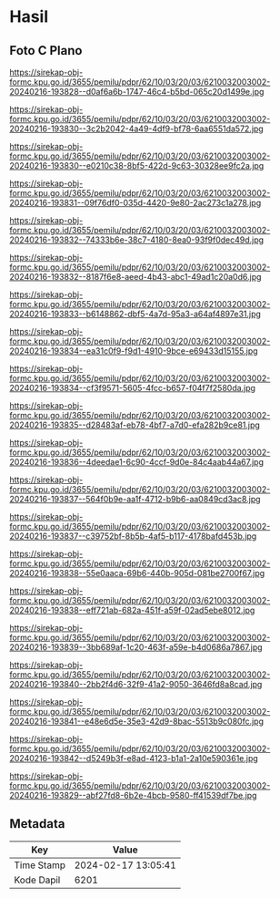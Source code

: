 # Hasil

## Foto C Plano

https://sirekap-obj-formc.kpu.go.id/3655/pemilu/pdpr/62/10/03/20/03/6210032003002-20240216-193828--d0af6a6b-1747-46c4-b5bd-065c20d1499e.jpg

https://sirekap-obj-formc.kpu.go.id/3655/pemilu/pdpr/62/10/03/20/03/6210032003002-20240216-193830--3c2b2042-4a49-4df9-bf78-6aa6551da572.jpg

https://sirekap-obj-formc.kpu.go.id/3655/pemilu/pdpr/62/10/03/20/03/6210032003002-20240216-193830--e0210c38-8bf5-422d-9c63-30328ee9fc2a.jpg

https://sirekap-obj-formc.kpu.go.id/3655/pemilu/pdpr/62/10/03/20/03/6210032003002-20240216-193831--09f76df0-035d-4420-9e80-2ac273c1a278.jpg

https://sirekap-obj-formc.kpu.go.id/3655/pemilu/pdpr/62/10/03/20/03/6210032003002-20240216-193832--74333b6e-38c7-4180-8ea0-93f9f0dec49d.jpg

https://sirekap-obj-formc.kpu.go.id/3655/pemilu/pdpr/62/10/03/20/03/6210032003002-20240216-193832--8187f6e8-aeed-4b43-abc1-49ad1c20a0d6.jpg

https://sirekap-obj-formc.kpu.go.id/3655/pemilu/pdpr/62/10/03/20/03/6210032003002-20240216-193833--b6148862-dbf5-4a7d-95a3-a64af4897e31.jpg

https://sirekap-obj-formc.kpu.go.id/3655/pemilu/pdpr/62/10/03/20/03/6210032003002-20240216-193834--ea31c0f9-f9d1-4910-9bce-e69433d15155.jpg

https://sirekap-obj-formc.kpu.go.id/3655/pemilu/pdpr/62/10/03/20/03/6210032003002-20240216-193834--cf3f9571-5605-4fcc-b657-f04f7f2580da.jpg

https://sirekap-obj-formc.kpu.go.id/3655/pemilu/pdpr/62/10/03/20/03/6210032003002-20240216-193835--d28483af-eb78-4bf7-a7d0-efa282b9ce81.jpg

https://sirekap-obj-formc.kpu.go.id/3655/pemilu/pdpr/62/10/03/20/03/6210032003002-20240216-193836--4deedae1-6c90-4ccf-9d0e-84c4aab44a67.jpg

https://sirekap-obj-formc.kpu.go.id/3655/pemilu/pdpr/62/10/03/20/03/6210032003002-20240216-193837--564f0b9e-aa1f-4712-b9b6-aa0849cd3ac8.jpg

https://sirekap-obj-formc.kpu.go.id/3655/pemilu/pdpr/62/10/03/20/03/6210032003002-20240216-193837--c39752bf-8b5b-4af5-b117-4178bafd453b.jpg

https://sirekap-obj-formc.kpu.go.id/3655/pemilu/pdpr/62/10/03/20/03/6210032003002-20240216-193838--55e0aaca-69b6-440b-905d-081be2700f67.jpg

https://sirekap-obj-formc.kpu.go.id/3655/pemilu/pdpr/62/10/03/20/03/6210032003002-20240216-193838--eff721ab-682a-451f-a59f-02ad5ebe8012.jpg

https://sirekap-obj-formc.kpu.go.id/3655/pemilu/pdpr/62/10/03/20/03/6210032003002-20240216-193839--3bb689af-1c20-463f-a59e-b4d0686a7867.jpg

https://sirekap-obj-formc.kpu.go.id/3655/pemilu/pdpr/62/10/03/20/03/6210032003002-20240216-193840--2bb2f4d6-32f9-41a2-9050-3646fd8a8cad.jpg

https://sirekap-obj-formc.kpu.go.id/3655/pemilu/pdpr/62/10/03/20/03/6210032003002-20240216-193841--e48e6d5e-35e3-42d9-8bac-5513b9c080fc.jpg

https://sirekap-obj-formc.kpu.go.id/3655/pemilu/pdpr/62/10/03/20/03/6210032003002-20240216-193842--d5249b3f-e8ad-4123-b1a1-2a10e590361e.jpg

https://sirekap-obj-formc.kpu.go.id/3655/pemilu/pdpr/62/10/03/20/03/6210032003002-20240216-193829--abf27fd8-6b2e-4bcb-9580-ff41539df7be.jpg


## Metadata

| Key        | Value               |
| ---------- | ------------------- |
| Time Stamp | 2024-02-17 13:05:41 |
| Kode Dapil | 6201                |



